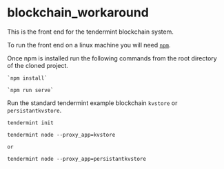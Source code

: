 # blockchain_workaround
This is the front end for the tendermint blockchain system. 

To run the front end on a linux machine you will need [`npm`](https://www.npmjs.com/).

Once npm is installed run the following commands from the root directory of the cloned project. 

    `npm install`
  
    `npm run serve`
  
Run the standard tendermint example blockchain `kvstore` or `persistantkvstore`. 

    tendermint init
  
    tendermint node --proxy_app=kvstore
  
    or
  
    tendermint node --proxy_app=persistantkvstore
  
